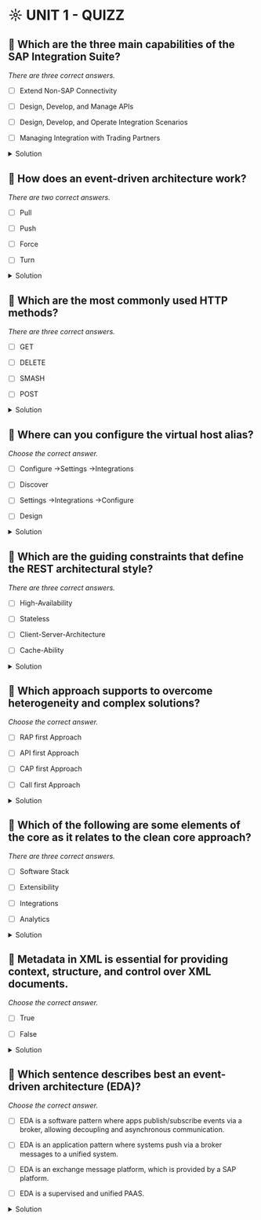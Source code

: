 # ☼ UNIT 1 - QUIZZ

## :small_red_triangle_down: Which are the three main capabilities of the SAP Integration Suite?

_There are three correct answers._

- [ ] Extend Non-SAP Connectivity

- [ ] Design, Develop, and Manage APIs

- [ ] Design, Develop, and Operate Integration Scenarios

- [ ] Managing Integration with Trading Partners

<details>
  <summary>Solution</summary>

- [x] Extend Non-SAP Connectivity

- [x] Design, Develop, and Manage APIs

- [x] Design, Develop, and Operate Integration Scenarios

- [ ] Managing Integration with Trading Partners

</details>

## :small_red_triangle_down: How does an event-driven architecture work?

_There are two correct answers._

- [ ] Pull

- [ ] Push

- [ ] Force

- [ ] Turn

<details>
  <summary>Solution</summary>

- [x] Pull

- [x] Push

- [ ] Force

- [ ] Turn

</details>

## :small_red_triangle_down: Which are the most commonly used HTTP methods?

_There are three correct answers._

- [ ] GET

- [ ] DELETE

- [ ] SMASH

- [ ] POST

<details>
  <summary>Solution</summary>

- [x] GET

- [x] DELETE

- [ ] SMASH

- [x] POST

</details>

## :small_red_triangle_down: Where can you configure the virtual host alias?

_Choose the correct answer._

- [ ] Configure ->Settings ->Integrations

- [ ] Discover

- [ ] Settings ->Integrations ->Configure

- [ ] Design

<details>
  <summary>Solution</summary>

- [ ] Configure ->Settings ->Integrations

- [ ] Discover

- [x] Settings ->Integrations ->Configure

- [ ] Design

</details>

## :small_red_triangle_down: Which are the guiding constraints that define the REST architectural style?

_There are three correct answers._

- [ ] High-Availability

- [ ] Stateless

- [ ] Client-Server-Architecture

- [ ] Cache-Ability

<details>
  <summary>Solution</summary>

- [ ] High-Availability

- [x] Stateless

- [x] Client-Server-Architecture

- [x] Cache-Ability

</details>

## :small_red_triangle_down: Which approach supports to overcome heterogeneity and complex solutions?

_Choose the correct answer._

- [ ] RAP first Approach

- [ ] API first Approach

- [ ] CAP first Approach

- [ ] Call first Approach

<details>
  <summary>Solution</summary>

- [ ] RAP first Approach

- [x] API first Approach

- [ ] CAP first Approach

- [ ] Call first Approach

</details>

## :small_red_triangle_down: Which of the following are some elements of the core as it relates to the clean core approach?

_There are three correct answers._

- [ ] Software Stack

- [ ] Extensibility

- [ ] Integrations

- [ ] Analytics

<details>
  <summary>Solution</summary>

- [x] Software Stack

- [x] Extensibility

- [x] Integrations

- [ ] Analytics

</details>

## :small_red_triangle_down: Metadata in XML is essential for providing context, structure, and control over XML documents.

_Choose the correct answer._

- [ ] True

- [ ] False

<details>
  <summary>Solution</summary>

- [x] True

- [ ] False

</details>

## :small_red_triangle_down: Which sentence describes best an event-driven architecture (EDA)?

_Choose the correct answer._

- [ ] EDA is a software pattern where apps publish/subscribe events via a broker, allowing decoupling and asynchronous communication.

- [ ] EDA is an application pattern where systems push via a broker messages to a unified system.

- [ ] EDA is an exchange message platform, which is provided by a SAP platform.

- [ ] EDA is a supervised and unified PAAS.

<details>
  <summary>Solution</summary>

- [x] EDA is a software pattern where apps publish/subscribe events via a broker, allowing decoupling and asynchronous communication.

- [ ] EDA is an application pattern where systems push via a broker messages to a unified system.

- [ ] EDA is an exchange message platform, which is provided by a SAP platform.

- [ ] EDA is a supervised and unified PAAS.

</details>
